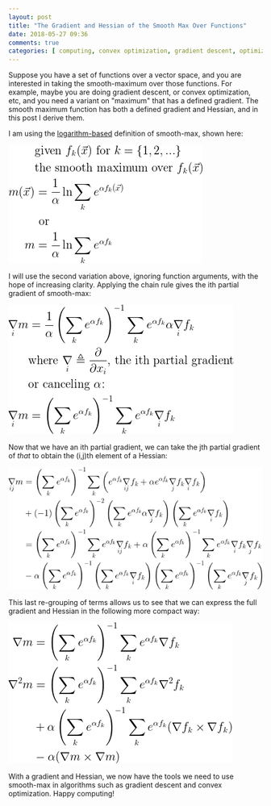 ```yaml
---
layout: post
title: "The Gradient and Hessian of the Smooth Max Over Functions"
date: 2018-05-27 09:36
comments: true
categories: [ computing, convex optimization, gradient descent, optimization, math, smooth max, soft max, gradient, hessian ]
---
```

Suppose you have a set of functions over a vector space, and you are interested in taking the smooth-maximum over those functions.
For example, maybe you are doing gradient descent, or convex optimization, etc, and you need a variant on "maximum" that has a defined gradient.
The smooth maximum function has both a defined gradient and Hessian, and in this post I derive them.

I am using the [logarithm-based](https://www.johndcook.com/blog/2010/01/13/soft-maximum/) definition of smooth-max, shown here:

![eq1](/assets/images/smoothmax/eq1.png)

I will use the second variation above, ignoring function arguments, with the hope of increasing clarity.
Applying the chain rule gives the ith partial gradient of smooth-max:

![eq2](/assets/images/smoothmax/eq2.png)

Now that we have an ith partial gradient, we can take the jth partial gradient of _that_ to obtain the (i,j)th element of a Hessian:

![eq3](/assets/images/smoothmax/eq3.png)

This last re-grouping of terms allows us to see that we can express the full gradient and Hessian in the following more compact way:

![eq4](/assets/images/smoothmax/eq4.png)

With a gradient and Hessian, we now have the tools we need to use smooth-max in algorithms such as gradient descent and convex optimization. Happy computing!
